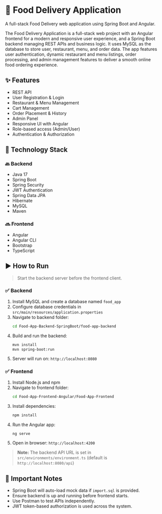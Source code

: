 # 🍕 Food Delivery Application

A full-stack Food Delivery web application using Spring Boot and Angular.

The Food Delivery Application is a full-stack web project with an Angular frontend for a modern and responsive user experience, and a Spring Boot backend managing REST APIs and business logic. It uses MySQL as the database to store user, restaurant, menu, and order data. The app features user authentication, dynamic restaurant and menu listings, order processing, and admin management features to deliver a smooth online food ordering experience.

## ✨ Features

- REST API
- User Registration & Login
- Restaurant & Menu Management
- Cart Management
- Order Placement & History
- Admin Panel
- Responsive UI with Angular
- Role-based access (Admin/User)
- Authentication & Authorization

## 🧰 Technology Stack

### 🔙 Backend

- Java 17
- Spring Boot
- Spring Security
- JWT Authentication
- Spring Data JPA
- Hibernate
- MySQL
- Maven

### 🔜 Frontend

- Angular
- Angular CLI
- Bootstrap
- TypeScript

## ▶️ How to Run

> Start the backend server before the frontend client.

### ✅ Backend

1. Install MySQL and create a database named `food_app`
2. Configure database credentials in `src/main/resources/application.properties`
3. Navigate to backend folder:
    ```bash
    cd Food-App-Backend-SpringBoot/food-app-backend
    ```
4. Build and run the backend:
    ```bash
    mvn install
    mvn spring-boot:run
    ```
5. Server will run on: `http://localhost:8080`

### ✅ Frontend

1. Install Node.js and npm
2. Navigate to frontend folder:
    ```bash
    cd Food-App-Frontend-Angular/Food-App-Frontend
    ```
3. Install dependencies:
    ```bash
    npm install
    ```
4. Run the Angular app:
    ```bash
    ng serve
    ```
5. Open in browser: `http://localhost:4200`

> **Note:** The backend API URL is set in `src/environments/environment.ts` (default is `http://localhost:8080/api`)

## 📌 Important Notes

- Spring Boot will auto-load mock data if `import.sql` is provided.
- Ensure backend is up and running before frontend starts.
- Use Postman to test APIs independently.
- JWT token-based authorization is used across the system.